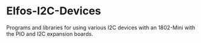 # Elfos-I2C-Devices
Programs and libraries for using various I2C devices with an 1802-Mini with the PIO and I2C expansion boards. 
